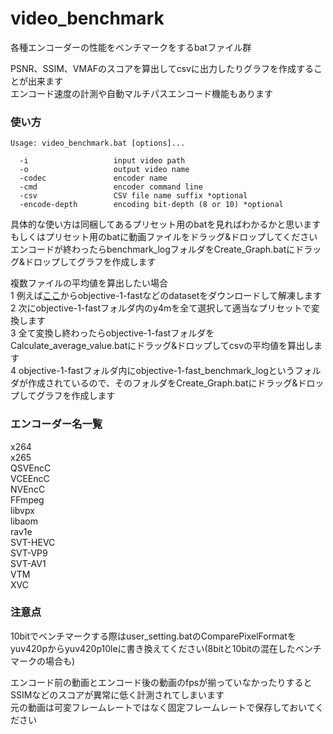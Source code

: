 # video_benchmark
各種エンコーダーの性能をベンチマークをするbatファイル群

PSNR、SSIM、VMAFのスコアを算出してcsvに出力したりグラフを作成することが出来ます  
エンコード速度の計測や自動マルチパスエンコード機能もあります  

### 使い方

```console
Usage: video_benchmark.bat [options]...

  -i                   input video path
  -o                   output video name
  -codec               encoder name   
  -cmd                 encoder command line
  -csv                 CSV file name suffix *optional
  -encode-depth        encoding bit-depth (8 or 10) *optional
```
具体的な使い方は同梱してあるプリセット用のbatを見ればわかるかと思います  
もしくはプリセット用のbatに動画ファイルをドラッグ&ドロップしてください  
エンコードが終わったらbenchmark_logフォルダをCreate_Graph.batにドラッグ&ドロップしてグラフを作成します  
  
複数ファイルの平均値を算出したい場合  
1 例えば[ここ](https://media.xiph.org/video/derf/)からobjective-1-fastなどのdatasetをダウンロードして解凍します  
2 次にobjective-1-fastフォルダ内のy4mを全て選択して適当なプリセットで変換します  
3 全て変換し終わったらobjective-1-fastフォルダをCalculate_average_value.batにドラッグ&ドロップしてcsvの平均値を算出します  
4 objective-1-fastフォルダ内にobjective-1-fast_benchmark_logというフォルダが作成されているので、そのフォルダをCreate_Graph.batにドラッグ&ドロップしてグラフを作成します  

### エンコーダー名一覧
x264  
x265  
QSVEncC  
VCEEncC  
NVEncC  
FFmpeg  
libvpx  
libaom  
rav1e  
SVT-HEVC   
SVT-VP9   
SVT-AV1  
VTM  
XVC  

### 注意点  
10bitでベンチマークする際はuser_setting.batのComparePixelFormatをyuv420pからyuv420p10leに書き換えてください(8bitと10bitの混在したベンチマークの場合も)  

エンコード前の動画とエンコード後の動画のfpsが揃っていなかったりするとSSIMなどのスコアが異常に低く計測されてしまいます  
元の動画は可変フレームレートではなく固定フレームレートで保存しておいてください  
